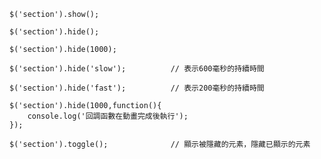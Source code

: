 ```
$('section').show();
```

```
$('section').hide();
```

```
$('section').hide(1000);
```

```
$('section').hide('slow');			// 表示600毫秒的持續時間
```

```
$('section').hide('fast');			// 表示200毫秒的持續時間
```

```
$('section').hide(1000,function(){
	console.log('回調函數在動畫完成後執行');
});
```

```
$('section').toggle();				// 顯示被隱藏的元素，隱藏已顯示的元素
```